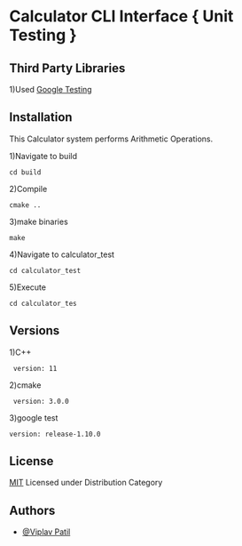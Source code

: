 # Calculator CLI Interface {  Unit Testing  } 

## Third Party Libraries


1)Used [Google Testing](https://github.com/google/googletest)





## Installation

  This Calculator system performs Arithmetic Operations.
  
1)Navigate to build
``` 
cd build
```


2)Compile
``` 
cmake ..

```


3)make binaries
``` 
make

```

4)Navigate to calculator_test
``` 
cd calculator_test
```

5)Execute
``` 
cd calculator_tes
```

    
## Versions

1)C++
``` 
 version: 11
```
2)cmake
``` 
 version: 3.0.0

```
3)google test 

```
version: release-1.10.0

```


## License

[MIT](https://choosealicense.com/licenses/mit/) 
Licensed under Distribution Category


## Authors

- [@Viplav Patil](https://www.linkedin.com/in/viplav-patil-a5789028/)

